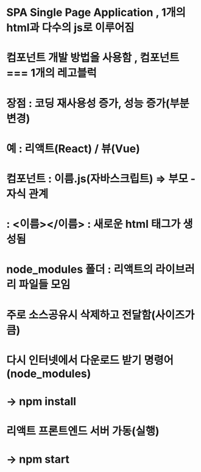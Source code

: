 # SPA Single Page Application , 1개의 html과 다수의 js로 이루어짐
# 컴포넌트 개발 방법을 사용함 , 컴포넌트 === 1개의 레고블럭
# 장점 : 코딩 재사용성 증가, 성능 증가(부분 변경)
# 예 : 리액트(React) / 뷰(Vue)
# 컴포넌트 : 이름.js(자바스크립트) => 부모 - 자식 관계
#         : <이름></이름> : 새로운 html 태그가 생성됨 

# node_modules 폴더 : 리액트의 라이브러리 파일들 모임
# 주로 소스공유시 삭제하고 전달함(사이즈가 큼)
# 다시 인터넷에서 다운로드 받기 명령어(node_modules)
# -> npm install

# 리액트 프론트엔드 서버 가동(실행)
# -> npm start